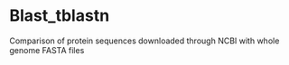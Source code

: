 # Blast_tblastn
Comparison of protein sequences downloaded through NCBI with whole genome FASTA files
